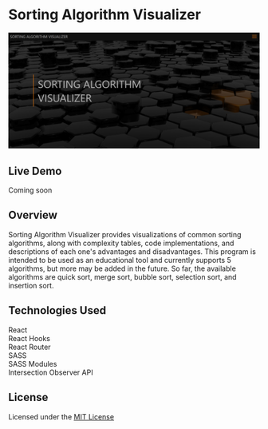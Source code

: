 # Sorting Algorithm Visualizer

<img src="./src/media/homepage.png" alt="Application's homepage image">

## Live Demo

Coming soon

## Overview

Sorting Algorithm Visualizer provides visualizations of common sorting algorithms, along with complexity tables, code implementations, and descriptions of each one's advantages and disadvantages. This program is intended to be used as an educational tool and currently supports 5 algorithms, but more may be added in the future. So far, the available algorithms are quick sort, merge sort, bubble sort, selection sort, and insertion sort.

## Technologies Used

React<br />
React Hooks<br />
React Router<br />
SASS<br />
SASS Modules<br />
Intersection Observer API<br />

## License

Licensed under the [MIT License](LICENSE)

